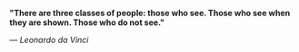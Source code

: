 **"There are three classes of people: those who see. Those who see when they are shown. Those who do not see."**

— _Leonardo da Vinci_
